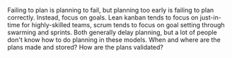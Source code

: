 Failing to plan is planning to fail, but planning too early is failing to plan correctly. Instead, focus on goals. Lean kanban tends to focus on just-in-time for highly-skilled teams, scrum tends to focus on goal setting through swarming and sprints. Both generally delay planning, but a lot of people don't know how to do planning in these models. When and where are the plans made and stored? How are the plans validated?
